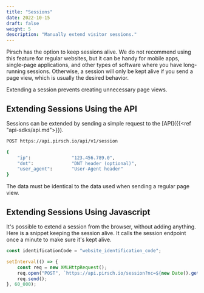 ```yaml
---
title: "Sessions"
date: 2022-10-15
draft: false
weight: 5
description: "Manually extend visitor sessions."
---
```


Pirsch has the option to keep sessions alive. We do not recommend using this feature for regular websites, but it can be handy for mobile apps, single-page applications, and other types of software where you have long-running sessions. Otherwise, a session will only be kept alive if you send a page view, which is usually the desired behavior.

Extending a session prevents creating unnecessary page views.

## Extending Sessions Using the API

Sessions can be extended by sending a simple request to the [API]({{<ref "api-sdks/api.md">}}).

```Bash
POST https://api.pirsch.io/api/v1/session

{
    "ip":               "123.456.789.0",
    "dnt":              "DNT header (optional)",
    "user_agent":       "User-Agent header"
}
```

The data must be identical to the data used when sending a regular page view.

## Extending Sessions Using Javascript

It's possible to extend a session from the browser, without adding anything. Here is a snippet keeping the session alive. It calls the session endpoint once a minute to make sure it's kept alive.

```JavaScript
const identificationCode = "website_identification_code";

setInterval(() => {
    const req = new XMLHttpRequest();
    req.open("POST", `https://api.pirsch.io/session?nc=${new Date().getTime()}&code=${identificationCode}&url=${encodeURIComponent(location.href.substr(0, 1800))}`);
    req.send();
}, 60_000);
```
